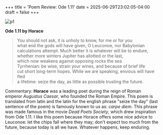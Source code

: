 +++
title = 'Poem Review: Ode 1.11'
date = 2025-06-29T23:02:05-04:00
draft = false
+++

![p1](/blog/20250629_Poets/horace.png)

**Ode 1.11 by Horace**

> You should not ask, it is unholy to know, for me or for you  
> what end the gods will have given, O Leuconoe, nor Babylonian  
> calculations attempt. Much better it is whatever will be to endure,  
> whether more winters Jupiter has allotted or the last,  
> which now weakens against opposing rocks the sea  
> Tyrrhenian: be wise, strain your wines, and because of brief life  
> cut short long-term hopes. While we are speaking, envious will have fled  
> a lifetime: seize the day, as little as possible trusting the future.  

Commentary: **Horace** was a leading poet during the reign of Roman emperor _Augustus Caesar_, who founded the Roman Empire. This poem is translated from latin and the latin for the english phrase "seize the day" (last sentence of the poem) is famously known to us as: _carpe diem_. This phrase was made famous in the movie _Dead Poets Society_, which drew inspiration from Ode 1.11. I like this poem because Horace offers some nice advice to Leuconoe: let the chips fall where they may; don't expect too much from the future, because today is all we have. Whatever happens, keep enduring.
